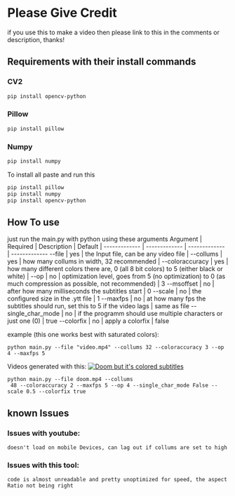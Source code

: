 # Please Give Credit
if you use this to make a video then please link to this in the comments or description, thanks!
## Requirements with their install commands

### CV2
```bash
pip install opencv-python
```
### Pillow
```bash
pip install pillow
```
### Numpy
```bash
pip install numpy
```

To install all paste and run this
```bash
pip install pillow
pip install numpy
pip install opencv-python
```

## How To use
just run the main.py with python using these arguments
Argument | Required | Description | Default | 
------------- | ------------- | ------------- | -------------
--file | yes | the Input file, can be any video file | 
--collums | yes | how many collums in width, 32 recommended | 
--coloraccuracy | yes | how many different colors there are, 0 (all 8 bit colors) to 5 (either black or white) | 
--op | no | optimization level, goes from 5 (no optimization) to 0 (as much compression as possible, not recommended) | 3
--msoffset | no | after how many milliseconds the subtitles start | 0
--scale | no | the configured size in the .ytt file | 1
--maxfps | no | at how many fps the subtitles should run, set this to 5 if the video lags | same as file
--single_char_mode | no | if the programm should use multiple characters or just one (0) | true
--colorfix | no | apply a colorfix | false

example (this one works best with saturated colors):
```
python main.py --file "video.mp4" --collums 32 --coloraccuracy 3 --op 4 --maxfps 5
```
Videos generated with this:
[![Doom but it's colored subtitles](https://img.youtube.com/vi/97vwGmC0_L4/maxresdefault.jpg)](https://youtu.be/97vwGmC0_L4)

```
python main.py --file doom.mp4 --collums
 48 --coloraccuracy 2 --maxfps 5 --op 4 --single_char_mode False --scale 0.5 --colorfix true
```

## known Issues
### Issues with youtube: 
    doesn't load on mobile Devices, can lag out if collums are set to high
### Issues with this tool: 
    code is almost unreadable and pretty unoptimized for speed, the aspect Ratio not being right
